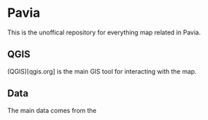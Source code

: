 # Pavia

This is the unoffical repository for everything map related in Pavia. 



## QGIS

(QGIS)[qgis.org] is the main GIS tool for interacting with the map. 


## Data

The main data comes from the 
